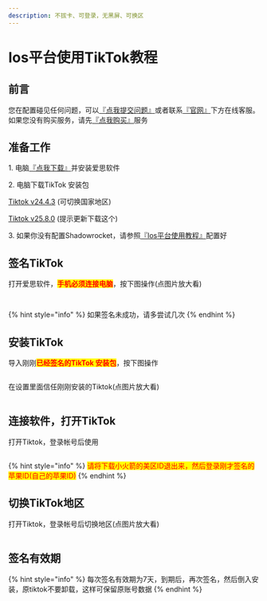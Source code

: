 ```yaml
---
description: 不拔卡、可登录，无黑屏、可换区
---
```


# Ios平台使用TikTok教程

## **前言**

您在配置碰见任何问题，可以[『点我提交问题』](https://www.lengjiao.me/submitticket.php)或者联系[『官网』](https://www.lengjiao.me)下方在线客服。如果您没有购买服务，请先[『点我购买』](https://www.lengjiao.me/cart.php)服务

## 准备工作

1\. 电脑[『点我下载』](https://www.i4.cn/pro\_pc.html)并安装爱思软件

2\. 电脑下载TikTok 安装包

[Tiktok v24.4.3](https://alumninpustedutw-my.sharepoint.com/:u:/g/personal/empty\_alumni\_npust\_edu\_tw/EermZVUsUXBMiGrswcoz6FIBXvwuN88tTXMk47r1Bzn2Uw?download=1) (可切换国家地区)

[Tiktok v25.8.0](https://alumninpustedutw-my.sharepoint.com/:u:/g/personal/empty\_alumni\_npust\_edu\_tw/Ecps1zMHWhRGmf0ZHO9hyU8ByeFrFrLoG3pOkYUS937XTw?download=1) (提示更新下载这个)

3\. 如果你没有配置Shadowrocket，请参照[『Ios平台使用教程』](../wiki/ios.md)配置好

## 签名TikTok

打开爱思软件，<mark style="color:red;">**手机必须连接电脑**</mark>，按下图操作(点图片放大看)

<figure><img src="https://img.lengjiao.me/ios_tiktok/2/ios_Tiktok1.png" alt=""><figcaption></figcaption></figure>

<figure><img src="https://img.lengjiao.me/ios_tiktok/2/ios_Tiktok2.png" alt=""><figcaption></figcaption></figure>

{% hint style="info" %}
如果签名未成功，请多尝试几次
{% endhint %}

## 安装TikTok

导入刚刚<mark style="color:red;">**已经签名的TikTok 安装包**</mark>，按下图操作

<figure><img src="https://img.lengjiao.me/ios_tiktok/2/ios_Tiktok4.png" alt=""><figcaption></figcaption></figure>

在设置里面信任刚刚安装的Tiktok(点图片放大看)

<figure><img src="https://img.lengjiao.me/ios_tiktok/2/ios_Tiktok3.png" alt=""><figcaption></figcaption></figure>

## 连接软件，打开TikTok

打开Tiktok，登录帐号后使用

<figure><img src="https://img.lengjiao.me/ios_tiktok/1/TikTok_ios7.png" alt=""><figcaption></figcaption></figure>

{% hint style="info" %}
<mark style="color:red;">请将下载小火箭的美区ID退出来，然后登录刚才签名的苹果ID(自己的苹果ID)</mark>
{% endhint %}

## 切换TikTok地区

打开Tiktok，登录帐号后切换地区(点图片放大看)

<figure><img src="https://img.lengjiao.me/ios_tiktok/2/ios_Tiktok5.png" alt=""><figcaption></figcaption></figure>

## 签名有效期

{% hint style="info" %}
每次签名有效期为7天，到期后，再次签名，然后倒入安装，原tiktok不要卸载，这样可保留原账号数据
{% endhint %}
